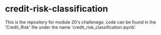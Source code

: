 # credit-risk-classification


This is the repository for module 20's challenege. code can be found in the 'Credit_Risk' file under the name 'credit_risk_classification.ipynb'.

